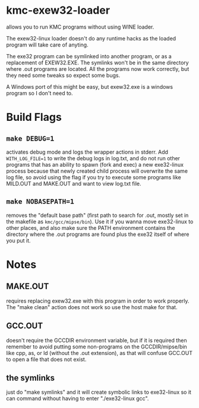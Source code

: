 # kmc-exew32-loader

allows you to run KMC programs without using WINE loader.

The exew32-linux loader doesn't do any runtime hacks as the loaded program will take care of anyting.

The exe32 program can be symlinked into another program, or as a replacement of EXEW32.EXE. The symlinks won't be in the same directory where .out programs are located. All the programs now work correctly, but they need some tweaks so expect some bugs.

A Windows port of this might be easy, but exew32.exe is a windows program so I don't need to.

# Build Flags

## `make DEBUG=1`

activates debug mode and logs the wrapper actions in stderr. Add `WITH_LOG_FILE=1` to write the debug logs in log.txt, and do not run other programs that has an ability to spawn (fork and exec) a new exe32-linux process because that newly created child process will overwrite the same log file, so avoid using the flag if you try to execute some programs like MILD.OUT and MAKE.OUT and want to view log.txt file.

## `make NOBASEPATH=1`

removes the "default base path" (first path to search for .out, mostly set in the makefile as `kmc/gcc/mipse/bin`). Use it if you wanna move exe32-linux to other places, and also make sure the PATH environment contains the directory where the .out programs are found plus the exe32 itself of where you put it.

# Notes

## MAKE.OUT

requires replacing exew32.exe with this program in order to work properly. The "make clean" action does not work so use the host make for that.

## GCC.OUT

doesn't require the GCCDIR environment variable, but if it is required then remember to avoid putting some non-programs on the GCCDIR/mipse/bin like cpp, as, or ld (without the .out extension), as that will confuse GCC.OUT to open a file that does not exist.

## the symlinks

just do "make symlinks" and it will create symbolic links to exe32-linux so it can command without having to enter "./exe32-linux gcc".
